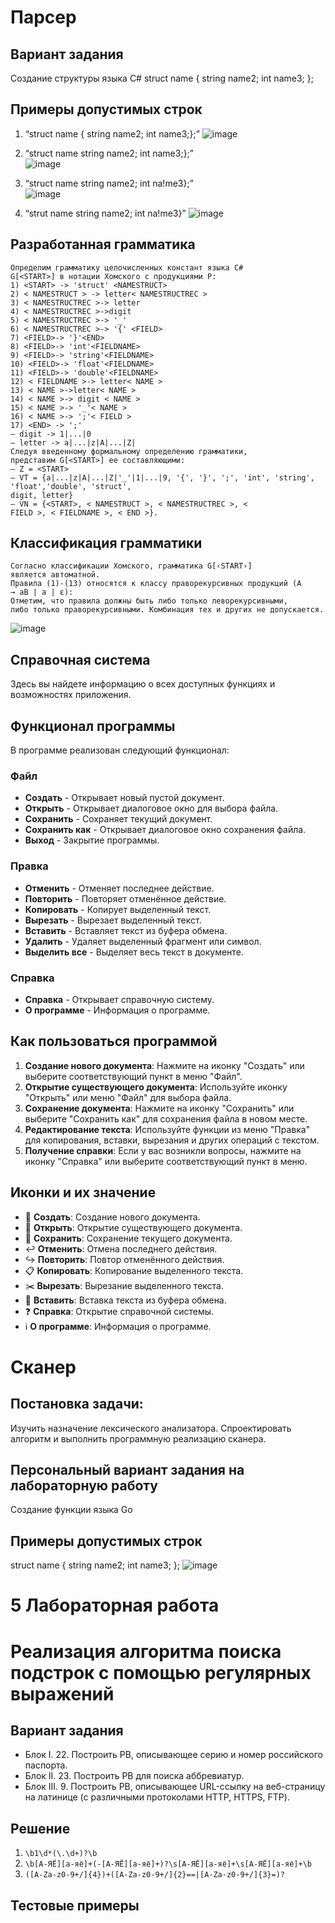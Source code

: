 # Парсер

## Вариант задания

Создание структуры языка C#
struct name {
  string name2;
  int name3;
};

## Примеры допустимых строк

1)	“struct name {  string name2;  int name3;};”
![image](https://github.com/user-attachments/assets/c6b84fd0-a8fa-47c3-b80c-e23bf96f2d92)


2)	“struct name  string name2;  int name3;};”   
![image](https://github.com/user-attachments/assets/2204dd8d-a39a-4c67-8516-6709e6f444f8)


3)	“struct name  string name2;  int na!me3};”  
![image](https://github.com/user-attachments/assets/7bebcb50-ae09-4a58-8582-20501acaa848)


4)	“strut name  string name2;  int na!me3}” 
![image](https://github.com/user-attachments/assets/c3a121e6-bad1-4d21-a294-cf25e851c3c7)



## Разработанная грамматика

```
Определим грамматику целочисленных констант языка C#
G[<START>] в нотации Хомского с продукциями P:
1) <START> -> 'struct' <NAMESTRUCT>
2) < NAMESTRUCT > -> letter< NAMESTRUCTREC >
3) < NAMESTRUCTREC >-> letter
4) < NAMESTRUCTREC >->digit
5) < NAMESTRUCTREC >-> '_'
6) < NAMESTRUCTREC >-> '{' <FIELD>
7) <FIELD>-> '}'<END>
8) <FIELD>-> 'int'<FIELDNAME>
9) <FIELD>-> 'string'<FIELDNAME>
10) <FIELD>-> 'float'<FIELDNAME>
11) <FIELD>-> 'double'<FIELDNAME>
12) < FIELDNAME >-> letter< NAME >
13) < NAME >->letter< NAME >
14) < NAME >-> digit < NAME >
15) < NAME >-> '_'< NAME >
16) < NAME >-> ';'< FIELD >
17) <END> -> ';'
‒ digit -> 1|...|0
‒ letter -> a|...|z|A|...|Z|
Следуя введенному формальному определению грамматики,
представим G[<START>] ее составляющими:
‒ Z = <START>
‒ VT = {a|...|z|A|...|Z|'_'|1|...|9, '{', '}', ';', 'int', 'string', 'float','double', 'struct',
digit, letter}
‒ VN = {<START>, < NAMESTRUCT >, < NAMESTRUCTREC >, <
FIELD >, < FIELDNAME >, < END >}.
```
## Классификация грамматики

```
Согласно классификации Хомского, грамматика G[‹START›]
является автоматной.
Правила (1)-(13) относятся к классу праворекурсивных продукций (A
→ aB | a | ε):
Отметим, что правила должны быть либо только леворекурсивными,
либо только праворекурсивными. Комбинация тех и других не допускается.
```
![image](https://github.com/user-attachments/assets/68fabd5a-9a04-4d03-8534-26d7967437a3)



## Справочная система

Здесь вы найдете информацию о всех доступных функциях и возможностях приложения.

## Функционал программы

В программе реализован следующий функционал:

### Файл
- **Создать** - Открывает новый пустой документ.
- **Открыть** - Открывает диалоговое окно для выбора файла.
- **Сохранить** - Сохраняет текущий документ.
- **Сохранить как** - Открывает диалоговое окно сохранения файла.
- **Выход** - Закрытие программы.

### Правка
- **Отменить** - Отменяет последнее действие.
- **Повторить** - Повторяет отменённое действие.
- **Копировать** - Копирует выделенный текст.
- **Вырезать** - Вырезает выделенный текст.
- **Вставить** - Вставляет текст из буфера обмена.
- **Удалить** - Удаляет выделенный фрагмент или символ.
- **Выделить все** - Выделяет весь текст в документе.

### Справка
- **Справка** - Открывает справочную систему.
- **О программе** - Информация о программе.

## Как пользоваться программой

1. **Создание нового документа**: Нажмите на иконку "Создать" или выберите соответствующий пункт в меню "Файл".
2. **Открытие существующего документа**: Используйте иконку "Открыть" или меню "Файл" для выбора файла.
3. **Сохранение документа**: Нажмите на иконку "Сохранить" или выберите "Сохранить как" для сохранения файла в новом месте.
4. **Редактирование текста**: Используйте функции из меню "Правка" для копирования, вставки, вырезания и других операций с текстом.
5. **Получение справки**: Если у вас возникли вопросы, нажмите на иконку "Справка" или выберите соответствующий пункт в меню.

## Иконки и их значение

- 📄 **Создать**: Создание нового документа.
- 📂 **Открыть**: Открытие существующего документа.
- 💾 **Сохранить**: Сохранение текущего документа.
- ↩️ **Отменить**: Отмена последнего действия.
- ↪️ **Повторить**: Повтор отменённого действия.
- 📋 **Копировать**: Копирование выделенного текста.
- ✂️ **Вырезать**: Вырезание выделенного текста.
- 📎 **Вставить**: Вставка текста из буфера обмена.
- ❓ **Справка**: Открытие справочной системы.
- ℹ️ **О программе**: Информация о программе.

# Сканер
## Постановка задачи:
Изучить назначение лексического анализатора. Спроектировать алгоритм и выполнить программную реализацию сканера.

## Персональный вариант задания на лабораторную работу
Создание функции языка Go

## Примеры допустимых строк
struct name {
  string name2;
  int name3;
};
![image](https://github.com/user-attachments/assets/5a3378d4-3ab4-4a13-ac00-25d333eb8cad)
# 5 Лабораторная работа

# Реализация алгоритма поиска подстрок с помощью регулярных выражений

## Вариант задания

- Блок I. 22. Построить РВ, описывающее серию и номер российского паспорта.
- Блок II. 23. Построить РВ для поиска аббревиатур.
- Блок III. 9. Построить РВ, описывающее URL-ссылку на веб-страницу на латинице (с различными протоколами HTTP, HTTPS, FTP).


## Решение
1. ```\b1\d*(\.\d+)?\b```
2. ```\b[А-ЯЁ][а-яё]+(-[А-ЯЁ][а-яё]+)?\s[А-ЯЁ][а-яё]+\s[А-ЯЁ][а-яё]+\b```
3. ```([A-Za-z0-9+/]{4})+([A-Za-z0-9+/]{2}==|[A-Za-z0-9+/]{3}=)?```


## Тестовые примеры
